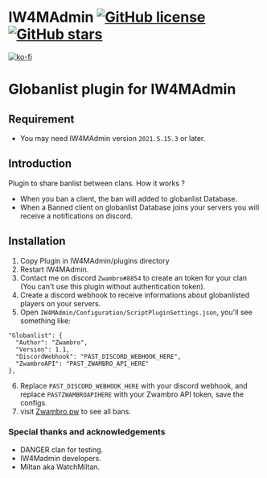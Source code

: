 # IW4MAdmin [![GitHub license](https://img.shields.io/github/license/RaidMax/IW4M-Admin)](https://github.com/RaidMax/IW4M-Admin/blob/2.4-pr/LICENSE) [![GitHub stars](https://img.shields.io/github/stars/RaidMax/IW4M-Admin)](https://github.com/RaidMax/IW4M-Admin/stargazers)
[![ko-fi](https://www.ko-fi.com/img/githubbutton_sm.svg)](https://ko-fi.com/J3J821KUJ)


# Globanlist plugin for IW4MAdmin
## Requirement
- You may need IW4MAdmin version `2021.5.15.3` or later.

## Introduction
Plugin to share banlist between clans. How it works ?
- When you ban a client, the ban will added to globanlist Database.
- When a Banned client on globanlist Database joins your servers you will receive a notifications on discord.

## Installation
1. Copy Plugin in IW4MAdmin/plugins directory
2. Restart IW4MAdmin.
3. Contact me on discord `Zwambro#8854` to create an token for your clan (You can't use this plugin without authentication token).
4. Create a discord webhook to receive informations about globanlisted players on your servers.
5. Open `IW4MAdmin/Configuration/ScriptPluginSettings.json`, you'll see something like:
  ```
  "Globanlist": {
    "Author": "Zwambro",
    "Version": 1.1,
    "DiscordWebhook": "PAST_DISCORD_WEBHOOK_HERE",
    "ZwambroAPI": "PAST_ZWAMBRO_API_HERE"
  },
  ```
6. Replace `PAST_DISCORD_WEBHOOK_HERE` with your discord webhook, and replace `PASTZWAMBROAPIHERE` with your Zwambro API token, save the configs.
7. visit [Zwambro.pw](https://zwambro.pw/) to see all bans.

### Special thanks and acknowledgements
- DANGER clan for testing.
- IW4Madmin developers.
- Miltan aka WatchMiltan.
